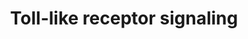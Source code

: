 ---
annotations:
- id: PW:0000814
  parent: signaling pathway
  type: Pathway Ontology
  value: Toll-like receptor signaling pathway
authors:
- Pietergoossens
- MaintBot
- Thomas
- AlexanderPico
- Ddigles
- Khanspers
- Eweitz
description: 'Toll-like receptors (TLRs) are a class of proteins that play a key role
  in the innate immune system. They are single, membrane-spanning, non-catalytic receptors
  usually expressed in sentinel cells such as macrophages and dendritic cells, that
  recognize structurally conserved molecules derived from microbes. Once these microbes
  have breached physical barriers such as the skin or intestinal tract mucosa, they
  are recognized by TLRs, which activate immune cell responses. The TLRs include TLR1,
  TLR2, TLR3, TLR4, TLR5, TLR6, TLR7, TLR8, TLR9, TLR10, TLR11, TLR12, and TLR13.
  TLR signaling is divided into two distinct signaling pathways, the MyD88-dependent
  and TRIF-dependent pathway.  The MyD88-dependent response occurs on dimerization
  of the TLR receptor, and is utilized by every TLR except TLR3. Its primary effect
  is activation of NFκB and Mitogen-activated protein kinase. Ligand binding and conformational
  change that occurs in the receptor recruits the adaptor protein MyD88, a member
  of the TIR family. MyD88 then recruits IRAK4, IRAK1 and IRAK2. IRAK kinases then
  phosphorylate and activate the protein TRAF6, which in turn polyubiquinates the
  protein TAK1, as well as itself in order to facilitate binding to IKK-β. On binding,
  TAK1 phosphorylates IKK-β, which then phosphorylates IκB causing its degradation
  and allowing NFκB to diffuse into the cell nucleus and activate transcription and
  consequent induction of inflammatory cytokines. Both TLR3 and TLR4 utilize the TRIF-dependent
  pathway, which is triggered by dsRNA and LPS, respectively. For TLR3, dsRNA leads
  to activation of the receptor, recruiting the adaptor TRIF. TRIF activates the kinases
  TBK1 and RIPK1, which creates a branch in the signaling pathway. The TRIF/TBK1 signaling
  complex phosphorylates IRF3 allowing its translocation into the nucleus and production
  of Interferon type I. Meanwhile, activation of RIPK1 causes the polyubiquitination
  and activation of TAK1 and NFκB transcription in the same manner as the MyD88-dependent
  pathway. Source: Wikipedia (http://en.wikipedia.org/wiki/Toll-like_receptor#Signaling)'
last-edited: 2021-05-07
organisms:
- Mus musculus
redirect_from:
- /index.php/Pathway:WP88
- /instance/WP88
revision: null
schema-jsonld:
- '@context': https://schema.org/
  '@id': https://wikipathways.github.io/pathways/WP88.html
  '@type': Dataset
  creator:
    '@type': Organization
    name: WikiPathways
  description: 'Toll-like receptors (TLRs) are a class of proteins that play a key
    role in the innate immune system. They are single, membrane-spanning, non-catalytic
    receptors usually expressed in sentinel cells such as macrophages and dendritic
    cells, that recognize structurally conserved molecules derived from microbes.
    Once these microbes have breached physical barriers such as the skin or intestinal
    tract mucosa, they are recognized by TLRs, which activate immune cell responses.
    The TLRs include TLR1, TLR2, TLR3, TLR4, TLR5, TLR6, TLR7, TLR8, TLR9, TLR10,
    TLR11, TLR12, and TLR13. TLR signaling is divided into two distinct signaling
    pathways, the MyD88-dependent and TRIF-dependent pathway.  The MyD88-dependent
    response occurs on dimerization of the TLR receptor, and is utilized by every
    TLR except TLR3. Its primary effect is activation of NFκB and Mitogen-activated
    protein kinase. Ligand binding and conformational change that occurs in the receptor
    recruits the adaptor protein MyD88, a member of the TIR family. MyD88 then recruits
    IRAK4, IRAK1 and IRAK2. IRAK kinases then phosphorylate and activate the protein
    TRAF6, which in turn polyubiquinates the protein TAK1, as well as itself in order
    to facilitate binding to IKK-β. On binding, TAK1 phosphorylates IKK-β, which then
    phosphorylates IκB causing its degradation and allowing NFκB to diffuse into the
    cell nucleus and activate transcription and consequent induction of inflammatory
    cytokines. Both TLR3 and TLR4 utilize the TRIF-dependent pathway, which is triggered
    by dsRNA and LPS, respectively. For TLR3, dsRNA leads to activation of the receptor,
    recruiting the adaptor TRIF. TRIF activates the kinases TBK1 and RIPK1, which
    creates a branch in the signaling pathway. The TRIF/TBK1 signaling complex phosphorylates
    IRF3 allowing its translocation into the nucleus and production of Interferon
    type I. Meanwhile, activation of RIPK1 causes the polyubiquitination and activation
    of TAK1 and NFκB transcription in the same manner as the MyD88-dependent pathway.
    Source: Wikipedia (http://en.wikipedia.org/wiki/Toll-like_receptor#Signaling)'
  keywords:
  - Caspase-3
  - Caspase-8
  - Fadd
  - IKBa
  - IKK1
  - IKK2
  - IKKepsilon
  - IRAK-2
  - IRAK-M
  - Irak1
  - Irak4
  - Irf3
  - MKK6
  - Mal
  - Myd88
  - NAP1
  - NEMO
  - Nfkb1
  - Nfkb2
  - Pkr
  - Rip1
  - TAK1
  - TRAM
  - TRIF
  - Tab2
  - Tbk1
  - Tirap
  - Tlr2
  - Tlr3
  - Tlr4
  - Traf3
  - Traf6
  - p38MAPK
  license: CC0
  name: Toll-like receptor signaling
seo: CreativeWork
title: Toll-like receptor signaling
wpid: WP88
---